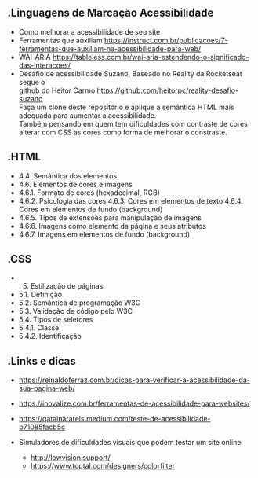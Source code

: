 .Linguagens de Marcação Acessibilidade
-------------
- Como melhorar a acessibilidade de seu site
- Ferramentas que auxiliam https://instruct.com.br/publicacoes/7-ferramentas-que-auxiliam-na-acessibilidade-para-web/
- WAI-ARIA https://tableless.com.br/wai-aria-estendendo-o-significado-das-interacoes/
- Desafio de acessibilidade Suzano, Baseado no Reality da Rocketseat segue o 
<br>github do Heitor Carmo https://github.com/heitorpc/reality-desafio-suzano <br>
Faça um clone deste repositório e aplique a semântica HTML mais adequada para aumentar a acessibilidade.<br>
Também pensando em quem tem dificuldades com contraste de cores alterar com CSS as cores como forma de melhorar o constraste.

.HTML
-------------
- 4.4. Semântica dos elementos
- 4.6. Elementos de cores e imagens
- 4.6.1. Formato de cores (hexadecimal, RGB)
- 4.6.2. Psicologia das cores 4.6.3. Cores em elementos de texto 4.6.4. Cores em elementos de fundo (background)
- 4.6.5. Tipos de extensões para manipulação de imagens
- 4.6.6. Imagens como elemento da página e seus atributos
- 4.6.7. Imagens em elementos de fundo (background)<br>

.CSS
-------------
- 5. Estilização de páginas
- 5.1. Definição
- 5.2. Semântica de programação W3C
- 5.3. Validação de código pelo W3C
- 5.4. Tipos de seletores
- 5.4.1. Classe
- 5.4.2. Identificação

.Links e dicas
--------------
- https://reinaldoferraz.com.br/dicas-para-verificar-a-acessibilidade-da-sua-pagina-web/
- https://inovalize.com.br/ferramentas-de-acessibilidade-para-websites/
- https://qatainarareis.medium.com/teste-de-acessibilidade-b71085facb5c

- Simuladores de dificuldades visuais que podem testar um site online
	- http://lowvision.support/
	- https://www.toptal.com/designers/colorfilter